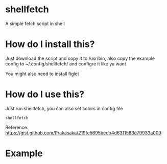# shellfetch
A simple fetch script in shell

# How do I install this?
Just download the script and copy it to /usr/bin, also copy the example config to ~/.config/shellfetch/ and configre it like ya want

You might also need to install figlet

# How do I use this?
Just run shellfetch, you can also set colors in config file
```
shellfetch
```
Reference: https://gist.github.com/Prakasaka/219fe5695beeb4d6311583e79933a009

# Example


